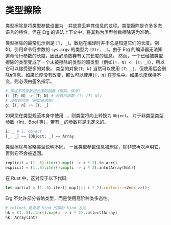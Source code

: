 # 类型擦除

类型擦除是将类型参数设置为 `_` 并故意丢弃其信息的过程。类型擦除是许多多态语言的特性，但在 Erg 的语法上下文中，将其称为类型参数擦除更为准确。

类型擦除的最常见示例是 `[T, _]`。数组在编译时并不总是知道它们的长度。例如，引用命令行参数的 `sys.argv` 的类型为 `[Str, _]`。由于 Erg 的编译器无法知道命令行参数的长度，因此必须放弃有关其长度的信息。
然而，一个已经被类型擦除的类型变成了一个未被擦除的类型的超类型（例如`[T; N] <: [T; _]`），所以它可以接受更多的对象。
类型的对象`[T; N]` 当然可以使用 `[T; _]`，但使用后会删除`N`信息。如果长度没有改变，那么可以使用`[T; N]` 在签名中。如果长度保持不变，则必须由签名指示。

```python
# 保证不改变数组长度的函数（例如，排序）
f: [T; N] -> [T; N] # 没有的函数 (f: [T; N])
# 没有的功能（例如过滤器）
g: [T; n] -> [T; _]
```

如果您在类型规范本身中使用 `_`，则类型将向上转换为 `Object`。
对于非类型类型参数（Int、Bool 等），带有 `_` 的参数将是未定义的。

```python
i: _ # i: Object
[_; _] == [Object; _] == Array
```

类型擦除与省略类型说明不同。 一旦类型参数信息被删除，除非您再次声明它，否则它不会被返回。

```python
implicit = (1..5).iter().map(i -> i * 2).to_arr()
explicit = (1..5).iter().map(i -> i * 2).into(Array(Nat))
```

在 Rust 中，这对应于以下代码:

```rust
let partial = (1..6).iter().map(|i| i * 2).collect::<Vec<_>>();
```

Erg 不允许部分省略类型，而是使用高阶种类多态性。

```python
# collect 是采用 Kind 的高阶 Kind 方法
hk = (1..5).iter().map(i -> i * 2).collect(Array)
hk: Array(Int)
```
